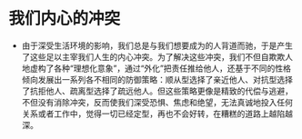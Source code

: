 # 我们内心的冲突

* 由于深受生活环境的影响，我们总是与我们想要成为的人背道而驰，于是产生了这些足以主宰我们人生的内心冲突。为了解决这些冲突，我们不但自欺欺人地虚构了各种“理想化意象”，通过“外化”把责任推给他人，还基于不同的性格倾向发展出一系列各不相同的防御策略：顺从型选择了亲近他人、对抗型选择了抗拒他人、疏离型选择了疏远他人。但这些策略更像是精致的代偿与逃避，不但没有消除冲突，反而使我们深受恐惧、焦虑和绝望，无法真诚地投入任何关系或者工作中，觉得一切已经定型，再也不会好转，在糟糕的道路上越陷越深。